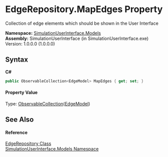 # EdgeRepository.MapEdges Property 
 

Collection of edge elements which should be shown in the User Interface

**Namespace:**&nbsp;<a href="65763977-2250-51c1-3f4f-8c5da206e5aa">SimulationUserInterface.Models</a><br />**Assembly:**&nbsp;SimulationUserInterface (in SimulationUserInterface.exe) Version: 1.0.0.0 (1.0.0.0)

## Syntax

**C#**<br />
``` C#
public ObservableCollection<EdgeModel> MapEdges { get; set; }
```


#### Property Value
Type: <a href="http://msdn2.microsoft.com/en-us/library/ms668604" target="_blank">ObservableCollection</a>(<a href="bdd3bb41-78af-06cb-96ea-1908376a08fe">EdgeModel</a>)

## See Also


#### Reference
<a href="61d334d6-64cc-9550-6916-d36463f3b5d3">EdgeRepository Class</a><br /><a href="65763977-2250-51c1-3f4f-8c5da206e5aa">SimulationUserInterface.Models Namespace</a><br />